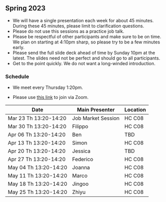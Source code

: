 ## Spring 2023

- We will have a single presentation each week for about 45 minutes. During these 45 minutes, please limit to clarification questions.
- Please do not use this sessions as a practice job talk.
- Please be respectful of other participants and make sure to be on time. We plan on starting at 4:10pm sharp, so please try to be a few minutes early.
- Please send the full slide deck ahead of time by Sunday 10pm at the latest. The slides need not be perfect and should go to all participants.
- Get to the point quickly. We do not want a long-winded introduction.

### Schedule

- We meet every Thursday 1:20pm.

- Please use [this link](https://uchicago.zoom.us/j/95898640509?pwd=TmtlQzJadFBnOTgwSzdya2JHckZ4QT09) to join via Zoom.

| Date                        | Main Presenter     | Location      |
|-----------------------------|--------------------|---------------|
| Mar 23 Th 13:20-14:20       | Job Market Session | HC C08        |
| Mar 30 Th 13:20-14:20       | Filippo            | HC C08        |
| Apr 06 Th 13:20-14:20       | Ben                | TBD           |
| Apr 13 Th 13:20-14:20       | Simon              | HC C08        |
| Apr 20 Th 13:20-14:20       | Jessica            | TBD           |
| Apr 27 Th 13:20-14:20       | Federico           | HC C08        |
| May 04 Th 13:20-14:20       | Joanna             | HC C08        |
| May 11 Th 13:20-14:20       | Marco              | HC C08        |
| May 18 Th 13:20-14:20       | Jingoo             | HC C08        |
| May 25 Th 13:20-14:20       | Zhiyu              | HC C08        |

